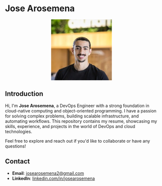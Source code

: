 # Jose Arosemena 
<p align="center">
  <img src="ProHeadshot.jfif" alt="Profile Picture" />
</p>

## Introduction

Hi, I'm **Jose Arosemena**, a DevOps Engineer with a strong foundation in cloud-native computing and object-oriented programming. I have a passion for solving complex problems, building scalable infrastructure, and automating workflows. This repository contains my resume, showcasing my skills, experience, and projects in the world of DevOps and cloud technologies.

Feel free to explore and reach out if you'd like to collaborate or have any questions!

## Contact

- **Email**: josearosemena2@gmail.com
- **LinkedIn**: [linkedin.com/in/josearosemena](https://www.linkedin.com/in/jose-arosemena/)
